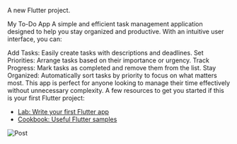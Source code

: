 

A new Flutter project.

My To-Do App
A simple and efficient task management application designed to help you stay organized and productive. With an intuitive user interface, you can:

Add Tasks: Easily create tasks with descriptions and deadlines.
Set Priorities: Arrange tasks based on their importance or urgency.
Track Progress: Mark tasks as completed and remove them from the list.
Stay Organized: Automatically sort tasks by priority to focus on what matters most.
This app is perfect for anyone looking to manage their time effectively without unnecessary complexity.
A few resources to get you started if this is your first Flutter project:

- [Lab: Write your first Flutter app](https://docs.flutter.dev/get-started/codelab)
- [Cookbook: Useful Flutter samples](https://docs.flutter.dev/cookbook)

![Post](https://github.com/user-attachments/assets/df9946a3-e2bb-4859-aee0-29cc3f9aff29)
